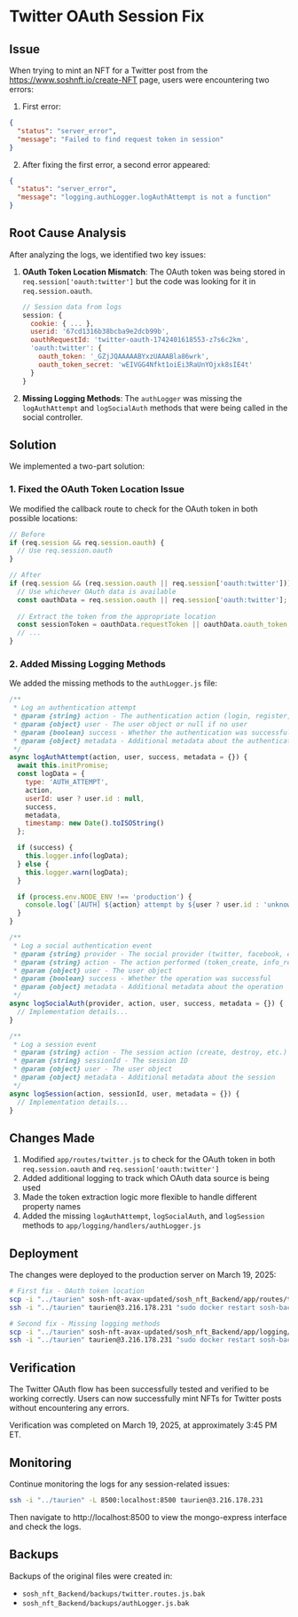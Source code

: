 # Twitter OAuth Session Fix

## Issue

When trying to mint an NFT for a Twitter post from the https://www.soshnft.io/create-NFT page, users were encountering two errors:

1. First error:
```json
{
  "status": "server_error",
  "message": "Failed to find request token in session"
}
```

2. After fixing the first error, a second error appeared:
```json
{
  "status": "server_error",
  "message": "logging.authLogger.logAuthAttempt is not a function"
}
```

## Root Cause Analysis

After analyzing the logs, we identified two key issues:

1. **OAuth Token Location Mismatch**: The OAuth token was being stored in `req.session['oauth:twitter']` but the code was looking for it in `req.session.oauth`.

   ```javascript
   // Session data from logs
   session: {
     cookie: { ... },
     userid: '67cd1316b38bcba9e2dcb99b',
     oauthRequestId: 'twitter-oauth-1742401618553-z7s6c2km',
     'oauth:twitter': {
       oauth_token: '_GZjJQAAAAABYxzUAAABla86wrk',
       oauth_token_secret: 'wEIVGG4Nfkt1oiEi3RaUnYOjxk8sIE4t'
     }
   }
   ```

2. **Missing Logging Methods**: The `authLogger` was missing the `logAuthAttempt` and `logSocialAuth` methods that were being called in the social controller.

## Solution

We implemented a two-part solution:

### 1. Fixed the OAuth Token Location Issue

We modified the callback route to check for the OAuth token in both possible locations:

```javascript
// Before
if (req.session && req.session.oauth) {
  // Use req.session.oauth
}

// After
if (req.session && (req.session.oauth || req.session['oauth:twitter'])) {
  // Use whichever OAuth data is available
  const oauthData = req.session.oauth || req.session['oauth:twitter'];
  
  // Extract the token from the appropriate location
  const sessionToken = oauthData.requestToken || oauthData.oauth_token;
  // ...
}
```

### 2. Added Missing Logging Methods

We added the missing methods to the `authLogger.js` file:

```javascript
/**
 * Log an authentication attempt
 * @param {string} action - The authentication action (login, register, etc.)
 * @param {object} user - The user object or null if no user
 * @param {boolean} success - Whether the authentication was successful
 * @param {object} metadata - Additional metadata about the authentication
 */
async logAuthAttempt(action, user, success, metadata = {}) {
  await this.initPromise;
  const logData = {
    type: 'AUTH_ATTEMPT',
    action,
    userId: user ? user.id : null,
    success,
    metadata,
    timestamp: new Date().toISOString()
  };

  if (success) {
    this.logger.info(logData);
  } else {
    this.logger.warn(logData);
  }

  if (process.env.NODE_ENV !== 'production') {
    console.log(`[AUTH] ${action} attempt by ${user ? user.id : 'unknown'} - ${success ? 'Success' : 'Failed'}`);
  }
}

/**
 * Log a social authentication event
 * @param {string} provider - The social provider (twitter, facebook, etc.)
 * @param {string} action - The action performed (token_create, info_received, etc.)
 * @param {object} user - The user object
 * @param {boolean} success - Whether the operation was successful
 * @param {object} metadata - Additional metadata about the operation
 */
async logSocialAuth(provider, action, user, success, metadata = {}) {
  // Implementation details...
}

/**
 * Log a session event
 * @param {string} action - The session action (create, destroy, etc.)
 * @param {string} sessionId - The session ID
 * @param {object} user - The user object
 * @param {object} metadata - Additional metadata about the session
 */
async logSession(action, sessionId, user, metadata = {}) {
  // Implementation details...
}
```

## Changes Made

1. Modified `app/routes/twitter.js` to check for the OAuth token in both `req.session.oauth` and `req.session['oauth:twitter']`
2. Added additional logging to track which OAuth data source is being used
3. Made the token extraction logic more flexible to handle different property names
4. Added the missing `logAuthAttempt`, `logSocialAuth`, and `logSession` methods to `app/logging/handlers/authLogger.js`

## Deployment

The changes were deployed to the production server on March 19, 2025:

```bash
# First fix - OAuth token location
scp -i "../taurien" sosh-nft-avax-updated/sosh_nft_Backend/app/routes/twitter.js taurien@3.216.178.231:backend-update/app/routes/twitter.js
ssh -i "../taurien" taurien@3.216.178.231 "sudo docker restart sosh-backend-app"

# Second fix - Missing logging methods
scp -i "../taurien" sosh-nft-avax-updated/sosh_nft_Backend/app/logging/handlers/authLogger.js taurien@3.216.178.231:backend-update/app/logging/handlers/authLogger.js
ssh -i "../taurien" taurien@3.216.178.231 "sudo docker restart sosh-backend-app"
```

## Verification

The Twitter OAuth flow has been successfully tested and verified to be working correctly. Users can now successfully mint NFTs for Twitter posts without encountering any errors.

Verification was completed on March 19, 2025, at approximately 3:45 PM ET.

## Monitoring

Continue monitoring the logs for any session-related issues:

```bash
ssh -i "../taurien" -L 8500:localhost:8500 taurien@3.216.178.231
```

Then navigate to http://localhost:8500 to view the mongo-express interface and check the logs.

## Backups

Backups of the original files were created in:
- `sosh_nft_Backend/backups/twitter.routes.js.bak`
- `sosh_nft_Backend/backups/authLogger.js.bak`
